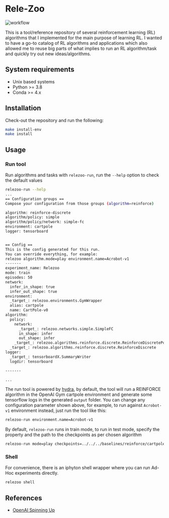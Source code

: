 # Rele-Zoo
![workflow](https://github.com/Ohtar10/rele-zoo/actions/workflows/main.yml/badge.svg)

This is a tool/reference repository of several reinforcement learning (RL) algorithms that I implemented for 
the main purpose of learning RL. I wanted to have a go-to catalog of RL algorithms and applications which also
allowed me to reuse big parts of what implies to run an RL algorithm/task and quickly try out new ideas/algorithms.

## System requirements
* Unix based systems
* Python >= 3.8
* Conda >= 4.x

## Installation
Check-out the repository and run the following:
```bash
make install-env
make install
```

## Usage
### Run tool
Run algorithms and tasks with `relezoo-run`, run the `--help` option to check the default values
```bash
relezoo-run --help
...
== Configuration groups ==
Compose your configuration from those groups (algorithm=reinforce)

algorithm: reinforce-discrete
algorithm/policy: simple
algorithm/policy/network: simple-fc
environment: cartpole
logger: tensorboard


== Config ==
This is the config generated for this run.
You can override everything, for example:
relezoo algorithm.mode=play environment.name=Acrobot-v1
-------
experiment_name: Relezoo
mode: train
episodes: 50
network:
  infer_in_shape: true
  infer_out_shape: true
environment:
  _target_: relezoo.environments.GymWrapper
  alias: cartpole
  name: CartPole-v0
algorithm:
  policy:
    network:
      _target_: relezoo.networks.simple.SimpleFC
      in_shape: infer
      out_shape: infer
    _target_: relezoo.algorithms.reinforce.discrete.ReinforceDiscretePolicy
  _target_: relezoo.algorithms.reinforce.discrete.ReinforceDiscrete
logger:
  _target_: tensorboardX.SummaryWriter
  logdir: tensorboard

-------

...
```
The run tool is powered by [hydra](https://hydra.cc/), by default, the tool will run a REINFORCE algorithm in the OpenAI
Gym cartpole environment and generate some tensorflow logs in the generated `output` folder. You can change any
configuration parameter shown above, for example, to run against `Acrobot-v1` environment instead, just run the tool
like this:
```bash
relezoo-run environment.name=Acrobot-v1
```
By default, `relezoo-run` runs in train mode, to run in test mode, specify the property and the path to the checkpoints
as per chosen algorithm
```bash
relezoo-run mode=play checkpoints=../../../baselines/reinforce/cartpole.cpt
```

### Shell
For convenience, there is an iphyton shell wrapper where you can run Ad-Hoc experiments directly.
```bash
relezoo shell
```

## References
- [OpenAI Spinning Up](https://spinningup.openai.com/en/latest/user/introduction.html)